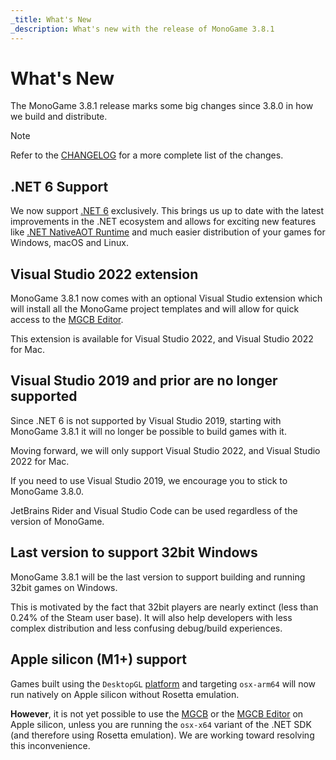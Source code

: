 ```yaml
---
_title: What's New
_description: What's new with the release of MonoGame 3.8.1
---
```


# What's New

The MonoGame 3.8.1 release marks some big changes since 3.8.0 in how we build and distribute.

> [!NOTE]
> Refer to the [CHANGELOG](https://github.com/MonoGame/MonoGame/blob/develop/CHANGELOG.md) for a more complete list of the changes.

## .NET 6 Support

We now support [.NET 6](https://docs.microsoft.com/en-us/dotnet/core/introduction) exclusively.  This brings us up to date with the latest improvements in the .NET ecosystem and allows for exciting new features like [.NET NativeAOT Runtime](https://github.com/dotnet/runtimelab/tree/feature/NativeAOT) and much easier distribution of your games for Windows, macOS and Linux.

## Visual Studio 2022 extension

MonoGame 3.8.1 now comes with an optional Visual Studio extension which will install all the MonoGame project templates and will allow for quick access to the [MGCB Editor](./tools/mgcb_editor.md).

This extension is available for Visual Studio 2022, and Visual Studio 2022 for Mac.

## Visual Studio 2019 and prior are no longer supported

Since .NET 6 is not supported by Visual Studio 2019, starting with MonoGame 3.8.1 it will no longer be possible to build games with it.

Moving forward, we will only support Visual Studio 2022, and Visual Studio 2022 for Mac.

If you need to use Visual Studio 2019, we encourage you to stick to MonoGame 3.8.0.

JetBrains Rider and Visual Studio Code can be used regardless of the version of MonoGame.

## Last version to support 32bit Windows

MonoGame 3.8.1 will be the last version to support building and running 32bit games on Windows.

This is motivated by the fact that 32bit players are nearly extinct (less than 0.24% of the Steam user base). It will also help developers with less complex distribution and less confusing debug/build experiences.

## Apple silicon (M1+) support

Games built using the ```DesktopGL``` [platform](./platforms.md) and targeting ```osx-arm64``` will now run natively on Apple silicon without Rosetta emulation.

**However**, it is not yet possible to use the [MGCB](./tools/mgcb.md) or the [MGCB Editor](./tools/mgcb_editor.md) on Apple silicon, unless you are running the ```osx-x64``` variant of the .NET SDK (and therefore using Rosetta emulation). We are working toward resolving this inconvenience.
